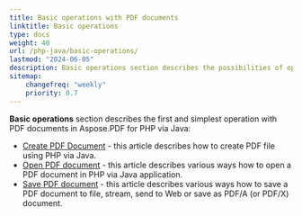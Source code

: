 ```yaml
---
title: Basic operations with PDF documents 
linktitle: Basic operations
type: docs
weight: 40
url: /php-java/basic-operations/
lastmod: "2024-06-05"
description: Basic operations section describes the possibilities of opening and saving PDF documents using the Aspose.PDF for PHP via Java.
sitemap:
    changefreq: "weekly"
    priority: 0.7
---
```


**Basic operations** section describes the first and simplest operation with PDF documents in Aspose.PDF for PHP via Java:

- [Create PDF Document](/pdf/php-java/create-document/) - this article describes how to create PDF file using PHP via Java.
- [Open PDF document](/pdf/php-java/open-pdf-document/) - this article describes various ways how to open a PDF document in PHP via Java application.
- [Save PDF document](/pdf/php-java/save-pdf-document/) - this article describes various ways how to save a PDF document to file, stream, send to Web or save as PDF/A (or PDF/X) document.

